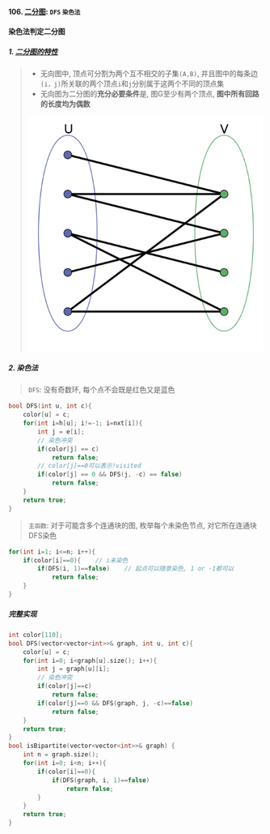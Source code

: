 #### 106. [二分图](https://leetcode.cn/problems/is-graph-bipartite/): `DFS` `染色法`

#### 染色法判定二分图
##### 1. [二分图的特性](https://baike.baidu.com/item/%E4%BA%8C%E5%88%86%E5%9B%BE/9089095?fr=aladdin)
> - 无向图中, 顶点可分割为两个互不相交的子集`(A,B)`, 并且图中的每条边`(i，j)`所关联的两个顶点`i`和`j`分别属于这两个不同的顶点集
> - 无向图为二分图的**充分必要条件**是, 图G至少有两个顶点, **图中所有回路的长度均为偶数**
> 
> ![二分图](/appendix/acwing-%E4%BA%8C%E5%88%86%E5%9B%BE.png)


##### 2. 染色法
> `DFS`: 没有奇数环, 每个点不会既是红色又是蓝色

```CPP
bool DFS(int u, int c){
    color[u] = c;
    for(int i=h[u]; i!=-1; i=nxt[i]){
        int j = e[i];
        // 染色冲突
        if(color[j] == c)
            return false;
        // color[j]==0可以表示!visited
        if(color[j] == 0 && DFS(j, -c) == false)
            return false;
    }
    return true;
}
```

> `主函数`: 对于可能含多个连通块的图, 枚举每个未染色节点, 对它所在连通块DFS染色
```CPP
for(int i=1; i<=n; i++){
    if(color[i]==0){    // i未染色
        if(DFS(i, 1)==false)    // 起点可以随意染色, 1 or -1都可以
            return false;
    }
}
```

##### 完整实现
```CPP
int color[110];
bool DFS(vector<vector<int>>& graph, int u, int c){
    color[u] = c;
    for(int i=0; i<graph[u].size(); i++){
        int j = graph[u][i];
        // 染色冲突
        if(color[j]==c)
            return false;
        if(color[j]==0 && DFS(graph, j, -c)==false)
            return false;
    }
    return true;
}
bool isBipartite(vector<vector<int>>& graph) {
    int n = graph.size();
    for(int i=0; i<n; i++){
        if(color[i]==0){
            if(DFS(graph, i, 1)==false)
                return false;
        }
    }
    return true;
}
```